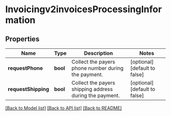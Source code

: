 # Invoicingv2invoicesProcessingInformation

## Properties
Name | Type | Description | Notes
------------ | ------------- | ------------- | -------------
**requestPhone** | **bool** | Collect the payers phone number during the payment. | [optional] [default to false]
**requestShipping** | **bool** | Collect the payers shipping address during the payment. | [optional] [default to false]

[[Back to Model list]](../README.md#documentation-for-models) [[Back to API list]](../README.md#documentation-for-api-endpoints) [[Back to README]](../README.md)


